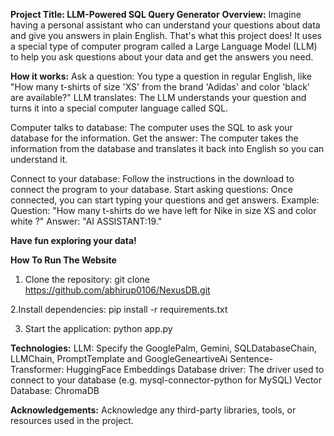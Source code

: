 **Project Title: LLM-Powered SQL Query Generator**
**Overview:**
Imagine having a personal assistant who can understand your questions about data and give you answers in plain English. That's what this project does! It uses a special type of computer program called a Large Language Model (LLM) to help you ask questions about your data and get the answers you need.

**How it works:**
Ask a question: You type a question in regular English, like "How many t-shirts of size 'XS' from the brand 'Adidas' and color 'black' are available?"
LLM translates: The LLM understands your question and turns it into a special computer language called SQL.

Computer talks to database: The computer uses the SQL to ask your database for the information.
Get the answer: The computer takes the information from the database and translates it back into English so you can understand it.

Connect to your database: Follow the instructions in the download to connect the program to your database.
Start asking questions: Once connected, you can start typing your questions and get answers.
Example:
Question: "How many t-shirts do we have left for Nike in size XS and color white ?"
Answer: "AI ASSISTANT:19."

**Have fun exploring your data!**

**How To Run The Website**
1. Clone the repository:
   git clone https://github.com/abhirup0106/NexusDB.git

 2.Install dependencies:
   pip install -r requirements.txt

3. Start the application:
   python app.py

**Technologies:**
LLM: Specify the GooglePalm, Gemini, SQLDatabaseChain, LLMChain, PromptTemplate and GoogleGeneartiveAi 
Sentence-Transformer: HuggingFace Embeddings
Database driver: The driver used to connect to your database (e.g. mysql-connector-python for MySQL)
Vector Database: ChromaDB

**Acknowledgements:**
Acknowledge any third-party libraries, tools, or resources used in the project.
